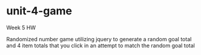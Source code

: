 # unit-4-game
Week 5 HW

Randomized number game utilizing jquery to generate a random goal total and 4 item totals that you click in an attempt to match the random goal total
